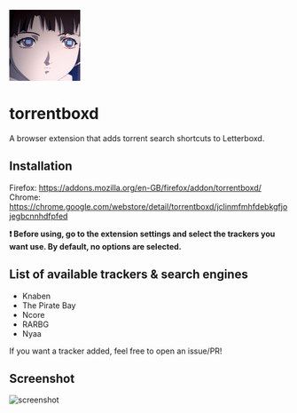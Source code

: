 ![icon](icon.png)
# torrentboxd
A browser extension that adds torrent search shortcuts to Letterboxd.

## Installation

Firefox: https://addons.mozilla.org/en-GB/firefox/addon/torrentboxd/
Chrome: https://chrome.google.com/webstore/detail/torrentboxd/jclinmfmhfdebkgfjojegbcnnhdfpfed

**❗️ Before using, go to the extension settings and select the trackers you want use. By default, no options are selected.**

## List of available trackers & search engines

- Knaben
- The Pirate Bay
- Ncore
- RARBG
- Nyaa

If you want a tracker added, feel free to open an issue/PR!

## Screenshot

![screenshot](https://i.imgur.com/BtQpttF.png)
